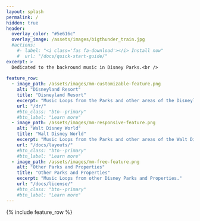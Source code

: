 ```yaml
---
layout: splash
permalink: /
hidden: true
header:
  overlay_color: "#5e616c"
  overlay_image: /assets/images/bigthunder_train.jpg
  #actions:
    #- label: "<i class='fas fa-download'></i> Install now"
    #  url: "/docs/quick-start-guide/"
excerpt: >
  Dedicated to the backround music in Disney Parks.<br />
  
feature_row:
  - image_path: /assets/images/mm-customizable-feature.png
    alt: "Disneyland Resort"
    title: "Disneyland Resort"
    excerpt: "Music Loops from the Parks and other areas of the Disneyland resort."
    url: "/dr/"
    #btn_class: "btn--primary"
    #btn_label: "Learn more"
  - image_path: /assets/images/mm-responsive-feature.png
    alt: "Walt Disney World"
    title: "Walt Disney World"
    excerpt: "Music Loops from the Parks and other areas of the Walt Disney World resort."
    url: "/docs/layouts/"
    #btn_class: "btn--primary"
    #btn_label: "Learn more"
  - image_path: /assets/images/mm-free-feature.png
    alt: "Other Parks and Properties"
    title: "Other Parks and Properties"
    excerpt: "Music Loops from other Disney Parks and Properties."
    url: "/docs/license/"
    #btn_class: "btn--primary"
    #btn_label: "Learn more"      
---
```


{% include feature_row %}
